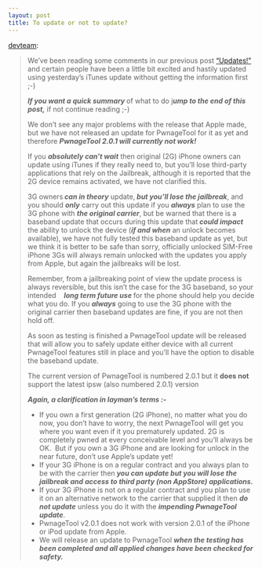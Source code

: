 ```yaml
---
layout: post
title: To update or not to update?
---
```


<p><a href="http://blog.iphone-dev.org/post/44768633/to-update-or-not-to-update">devteam</a>:</p>

<blockquote>

<p>We’ve been reading some comments in our previous post <a href="http://blog.iphone-dev.org/post/44428446/updates">“Updates!”</a> and certain people have been a little bit excited and hastily updated using yesterday’s iTunes update without getting the information first ;-)</p>

<p><b><i>If you want a quick summary </i></b>of what to do j<b><i>ump to the end of this post,</i></b> if not continue reading ;-)</p>

<p>We don’t see any major problems with the release that Apple made, but we have not released an update for PwnageTool for it as yet and therefore <b><i>PwnageTool 2.0.1 will currently not work!</i></b></p>

<p>If you <b><i>absolutely can’t wait</i></b> then original (2G) iPhone owners can update using iTunes if they really need to, but you’ll lose third-party applications that rely on the Jailbreak, although it is reported that the 2G device remains activated, we have not clarified this.</p>

<p>3G owners<b><i> can in theory</i></b> update,<b><i> but you’ll lose the jailbreak</i></b>, and you should <b><i>only</i></b> carry out this update if you <b><i>always</i></b> plan to use the 3G phone with <b><i>the original carrier</i></b>, but be warned that there is a baseband update that occurs during this update that<b><i> could impact</i></b> the ability to unlock the device (<b><i>if and when</i></b> an unlock becomes available), we have not fully tested this baseband update as yet, but we think it is better to be safe than sorry, officially unlocked SIM-Free iPhone 3Gs will always remain unlocked with the updates you apply from Apple, but again the jailbreaks will be lost.</p>

<p>Remember, from a jailbreaking point of view the update process is always reversible, but this isn’t the case for the 3G baseband, so your intended    <b><i>l</i></b><b><i>ong term future use </i></b>for the phone should help you decide what you do. If you <b><i>always</i></b> going to use the 3G phone with the original carrier then baseband updates are fine, if you are not then hold off.</p>

<p>As soon as testing is finished a PwnageTool update will be released that will allow you to safely update either device with all current PwnageTool features still in place and you’ll have the option to disable the baseband update.</p>

<p>The current version of PwnageTool is numbered 2.0.1 but it <b>does not </b>support the latest ipsw (also numbered 2.0.1) version</p>

<p><b><i>Again, a clarification in layman’s terms :-</i></b></p>

<ul><li>If you own a first generation (2G iPhone), no matter what you do now, you don’t have to worry, the next PwnageTool will get you where you want even if it you prematurely updated. 2G is completely pwned at every conceivable level and you’ll always be OK.  But if you own a 3G iPhone and are looking for unlock in the near future, don’t use Apple’s update yet!<br/></li>

<li>If your 3G iPhone is on a regular contract and you always plan to be with the carrier then<b><i> you can update but you will lose the jailbreak and access to third party (non AppStore) applications.</i></b> </li>

<li>If your 3G iPhone is not on a regular contract and you plan to use it on an alternative network to the carrier that supplied it then <b><i>do not update</i></b> unless you do it with the <b><i>impending PwnageTool update</i></b>.<br/></li>

<li>PwnageTool v2.0.1 does not work with version 2.0.1 of the iPhone or iPod update from Apple.<br/></li>

<li>We will release an update to PwnageTool <b><i>when the testing has been completed and all applied changes have been checked for safety.</i></b> </li>

</ul></blockquote>
